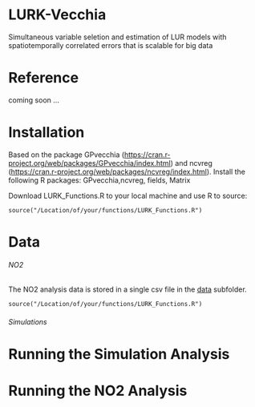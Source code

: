 # LURK-Vecchia

Simultaneous variable seletion and estimation of LUR models with spatiotemporally correlated errors that is scalable for big data

# Reference 
coming soon ...

# Installation 
Based on the package GPvecchia (https://cran.r-project.org/web/packages/GPvecchia/index.html) and
ncvreg (https://cran.r-project.org/web/packages/ncvreg/index.html). 
Install the following R packages: GPvecchia,ncvreg, fields, Matrix

Download LURK_Functions.R to your local machine and use R to source:
```
source("/Location/of/your/functions/LURK_Functions.R") 
``` 

# Data

###### NO2
The NO2 analysis data is stored in a single csv file in the [data](https://github.com/NIEHS/LURK-Vecchia/tree/master/data) subfolder. 

```
source("/Location/of/your/functions/LURK_Functions.R") 
```
###### Simulations

# Running the Simulation Analysis 

# Running the NO2 Analysis 
